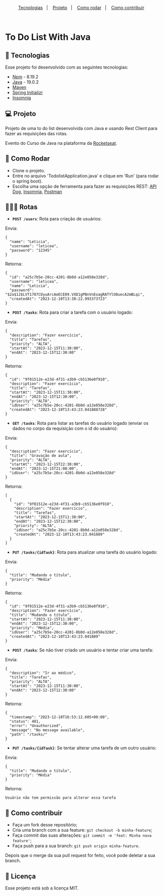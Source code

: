 <p align="center">
  <a href="#-tecnologias">Tecnologias</a>&nbsp;&nbsp;&nbsp;|&nbsp;&nbsp;&nbsp;
  <a href="#-projeto">Projeto</a>&nbsp;&nbsp;&nbsp;|&nbsp;&nbsp;&nbsp;
  <a href="#-como-rodar">Como rodar</a>&nbsp;&nbsp;&nbsp;|&nbsp;&nbsp;&nbsp;
  <a href="#-como-contribuir">Como contribuir</a>&nbsp;&nbsp;&nbsp;
  </p>

<br>

# To Do List With Java

## 🚀 Tecnologias

Esse projeto foi desenvolvido com as seguintes tecnologias:

- [Npm](https://www.npmjs.com/) - 8.19.2
- [Java](https://www.java.com/pt-BR/) - 19.0.2
- [Maven](https://maven.apache.org/)
- [Spring Initializr](https://start.spring.io/)
- [Insomnia](https://insomnia.rest/download)

## 💻 Projeto

Projeto de uma to do list desenvolvida com Java e usando Rest Client para fazer as requisições das rotas.

Evento do Curso de Java na plataforma da [Rocketseat](https://www.rocketseat.com.br/).

## 🚀 Como Rodar

- Clone o projeto.
- Entre no arquivo 'TodolistApplication.java' e clique em 'Run' (para rodar o spring boot).
- Escolha uma opção de ferramenta para fazer as requisições REST: [API Dog](https://apidog.com/download/), [Insomnia](https://insomnia.rest/download), [Postman](https://www.postman.com/downloads/)

## 👩🏿‍💻 Rotas

- **`POST /users`**: Rota para criação de usuários:

Envia:

```
{
  "name": "Leticia",
  "username": "leticea",
  "password": "12345"
}
```

Retorna:

```
{
  "id": "a25c7b5e-20cc-4201-8b0d-a12e058e328d",
  "username": "leticea",
  "name": "Leticia",
  "password": "$2a$12$LVT1707COyuArcAeECE09.VXD1gPBnVnEoagRATYlO8uecA2mBLqi",
  "createdAt": "2023-12-10T13:38:22.993373723"
}
```

- **`POST /tasks`**: Rota para criar a tarefa com o usuário logado:

Envia:

```
{
  "description": "Fazer exercício",
  "title": "Tarefas",
  "priority": "ALTA",
  "startAt": "2023-12-15T11:30:00",
  "endAt": "2023-12-15T12:30:00"
}
```

Retorna:

```
{
  "id": "9f01512e-e23d-4f31-a3b9-cb5136e0f910",
  "description": "Fazer exercício",
  "title": "Tarefas",
  "startAt": "2023-12-15T11:30:00",
  "endAt": "2023-12-15T12:30:00",
  "priority": "ALTA",
  "idUser": "a25c7b5e-20cc-4201-8b0d-a12e058e328d",
  "createdAt": "2023-12-10T13:43:23.041888728"
}
```

- **`GET /tasks`**: Rota para listar as tarefas do usuário logado (enviar os dados no corpo da requisição com o id do usuário):

Envia:

```
{
  "description": "Fazer exercício",
  "title": "Gravação de aula",
  "priority": "ALTA",
  "startAt": "2023-12-15T22:30:00",
  "endAt": "2023-12-15T21:08:00",
  "idUser": "a25c7b5e-20cc-4201-8b0d-a12e058e328d"
}
```

Retorna:

```
[
  {
    "id": "9f01512e-e23d-4f31-a3b9-cb5136e0f910",
    "description": "Fazer exercício",
    "title": "Tarefas",
    "startAt": "2023-12-15T11:30:00",
    "endAt": "2023-12-15T12:30:00",
    "priority": "ALTA",
    "idUser": "a25c7b5e-20cc-4201-8b0d-a12e058e328d",
    "createdAt": "2023-12-10T13:43:23.041889"
  }
]
```

- **`PUT /tasks/{idTask}`**: Rota para atualizar uma tarefa do usuário logado:

Envia:

```
{
  "title": "Mudando o título",
  "priority": "Média"
}
```

Retorna:

```
{
  "id": "9f01512e-e23d-4f31-a3b9-cb5136e0f910",
  "description": "Fazer exercício",
  "title": "Mudando o título",
  "startAt": "2023-12-15T11:30:00",
  "endAt": "2023-12-15T12:30:00",
  "priority": "Média",
  "idUser": "a25c7b5e-20cc-4201-8b0d-a12e058e328d",
  "createdAt": "2023-12-10T13:43:23.041889"
}
```

- **`POST /tasks`**: Se não tiver criado um usuário e tentar criar uma tarefa:

Envia:

```
{
  "description": "Ir ao médico",
  "title": "Tarefas",
  "priority": "ALTA",
  "startAt": "2023-12-15T11:30:00",
  "endAt": "2023-12-15T12:30:00"
}
```

Retorna:

```
{
  "timestamp": "2023-12-10T16:53:12.605+00:00",
  "status": 401,
  "error": "Unauthorized",
  "message": "No message available",
  "path": "/tasks/"
}
```

- **`PUT /tasks/{idTask}`**: Se tentar alterar uma tarefa de um outro usuário:

Envia:

```
{
  "title": "Mudando o título",
  "priority": "Média"
}
```

Retorna:

```
Usuário não tem permissão para alterar essa tarefa
```

## 🤔 Como contribuir

- Faça um fork desse repositório;
- Cria uma branch com a sua feature: `git checkout -b minha-feature`;
- Faça commit das suas alterações: `git commit -m 'feat: Minha nova feature'`;
- Faça push para a sua branch: `git push origin minha-feature`.

Depois que o merge da sua pull request for feito, você pode deletar a sua branch.

## 📝 Licença

Esse projeto está sob a licença MIT.
